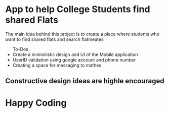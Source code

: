 <h1>App to help College Students find shared Flats</h1>

<p>The main idea behind this project is to create a place
where students who want to find shared flats and search flatmeates</p>
<ul>To-Dos
<li>Create a minimilistic design and UI of the Mobile application</li>
<li>UserID validation using google account and phone number</li>
<li>Creating a space for messaging to mathes</li>
</ul>
<h2>Constructive design ideas are highle encouraged<h2>
<h1>Happy Coding</h1>
